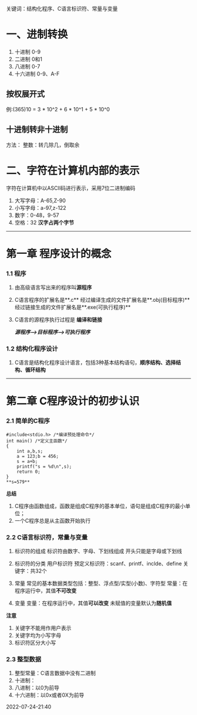 关键词：结构化程序、C语言标识符、常量与变量



#  一、进制转换
1. 十进制 0-9
2. 二进制 0和1
3. 八进制 0-7
4. 十六进制 0-9、A-F

## 按权展开式
例:(365)10 = 3 * 10^2 + 6 * 10^1 + 5 * 10^0

## 十进制转非十进制
方法： 整数：转几除几，倒取余

# 二、字符在计算机内部的表示
字符在计算机中以ASCII码进行表示，采用7位二进制编码
1. 大写字母：A-65,Z-90
2. 小写字母：a-97,z-122
3. 数字：0-48，9-57
4. 空格：32
**汉字占两个字节**
<hr>

# 第一章 程序设计的概念

### 1.1 程序
1. 由高级语言写出来的程序叫**源程序**
2. C语言程序的扩展名是**.c**
经过编译生成的文件扩展名是**.obj(目标程序)**
经过链接生成的文件扩展名是**.exe(可执行程序)**
3. C语言的源程序执行过程是 **编译和链接**

   ***源程序-->目标程序-->可执行程序***

### 1.2 结构化程序设计
1. C语言是结构化程序设计语言，包括3种基本结构语句，**顺序结构、选择结构、循环结构**
<hr>

# 第二章 C程序设计的初步认识

### 2.1 简单的C程序

	#include<stdio.h> /*编译预处理命令*/
	int main() /*定义主函数*/
	{
		int a,b,s;
		a = 123;b = 456;
		s = a+b;
		printf("s = %d\n",s);
		return 0;
	}
	**s=579**

**总结**
1. C程序由函数组成，函数是组成C程序的基本单位，语句是组成C程序的最小单位；
2. 一个C程序总是从主函数开始执行

### 2.2 C语言标识符，常量与变量

1. 标识符的组成
标识符由数字、字母、下划线组成
开头只能是字母或下划线
2. 标识符的分类
用户标识符
预定义标识符：scanf、printf、inclde、define
关键字：共32个

3. 常量
常见的基本数据类型包括：整型、浮点型/实型(小数)、字符型
常量：在程序运行中，其值**不可改变**
4. 变量
变量：在程序运行中，其值**可以改变**
未赋值的变量默认为**随机值**

**注意**
1. 关键字不能用作用户表示
2. 关键字均为小写字母
3. 标识符区分大小写

### 2.3 整型数据
1. 整型常量：C语言数据中没有二进制
2. 十进制：
3. 八进制：以0为前导
4. 十六进制：以0x或者0X为前导



2022-07-24-21:40
